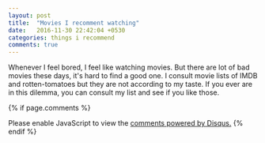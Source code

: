```yaml
---
layout: post
title:  "Movies I recomment watching"
date:   2016-11-30 22:42:04 +0530
categories: things i recommend
comments: true
---
```

Whenever I feel bored, I feel like watching movies. But there are lot of bad movies 
these days, it's hard to find a good one. I consult movie lists of IMDB and rotten-tomatoes 
but they are not according to my taste. If you ever are in this dilemma, you can consult 
my list and see if you like those.



{% if page.comments %}
<div id="disqus_thread"></div>
<script>

/**
*  RECOMMENDED CONFIGURATION VARIABLES: EDIT AND UNCOMMENT THE SECTION BELOW TO INSERT DYNAMIC VALUES FROM YOUR PLATFORM OR CMS.
*  LEARN WHY DEFINING THESE VARIABLES IS IMPORTANT: https://disqus.com/admin/universalcode/#configuration-variables*/
/*
var disqus_config = function () {
this.page.url = PAGE_URL;  // Replace PAGE_URL with your page's canonical URL variable
this.page.identifier = PAGE_IDENTIFIER; // Replace PAGE_IDENTIFIER with your page's unique identifier variable
};
*/
(function() { // DON'T EDIT BELOW THIS LINE
var d = document, s = d.createElement('script');
s.src = '//codersam8.disqus.com/embed.js';
s.setAttribute('data-timestamp', +new Date());
(d.head || d.body).appendChild(s);
})();
</script>
<noscript>Please enable JavaScript to view the <a href="https://disqus.com/?ref_noscript">comments powered by Disqus.</a></noscript>
{% endif %}
